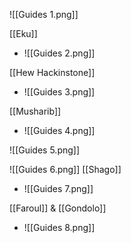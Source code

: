 
![[Guides 1.png]]

[[Eku]]
- ![[Guides 2.png]]

[[Hew Hackinstone]]
- ![[Guides 3.png]]

[[Musharib]]
- ![[Guides 4.png]]

![[Guides 5.png]]

![[Guides 6.png]]
[[Shago]]
- ![[Guides 7.png]]

[[Faroul]] & [[Gondolo]]
- ![[Guides 8.png]]